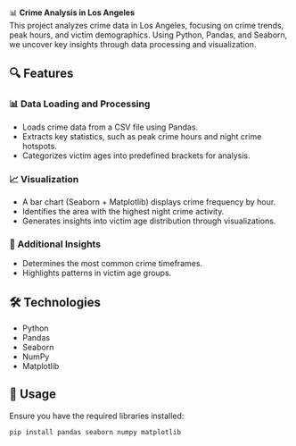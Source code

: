 📊 **Crime Analysis in Los Angeles**  
This project analyzes crime data in Los Angeles, focusing on crime trends, peak hours, and victim demographics. Using Python, Pandas, and Seaborn, we uncover key insights through data processing and visualization.  

## 🔍 Features  

### 📊 Data Loading and Processing  
- Loads crime data from a CSV file using Pandas.  
- Extracts key statistics, such as peak crime hours and night crime hotspots.  
- Categorizes victim ages into predefined brackets for analysis.  

### 📈 Visualization  
- A bar chart (Seaborn + Matplotlib) displays crime frequency by hour.  
- Identifies the area with the highest night crime activity.  
- Generates insights into victim age distribution through visualizations.  

### 🔎 Additional Insights  
- Determines the most common crime timeframes.  
- Highlights patterns in victim age groups.  

## 🛠 Technologies  
- Python  
- Pandas  
- Seaborn  
- NumPy  
- Matplotlib  

## 🚀 Usage  
Ensure you have the required libraries installed:  

```bash
pip install pandas seaborn numpy matplotlib

